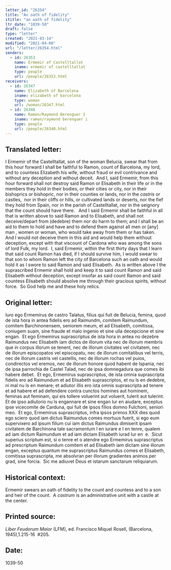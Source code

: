 ```yaml
---
letter_id: "26354"
title: "An oath of fidelity"
ititle: "an oath of fidelity"
ltr_date: "1039-50"
draft: false
type: "letter"
created: "2021-03-14"
modified: "2021-04-06"
url: "/letter/26354.html"
senders:
  - id: 26353
    name: Ermemir of Castelltallat
    iname: ermemir of castelltallat
    type: people
    url: /people/26353.html
receivers:
  - id: 26347
    name: Elizabeth of Barcelona
    iname: elizabeth of barcelona
    type: woman
    url: /woman/26347.html
  - id: 26348
    name: Ramon/Raymond Berenguer I
    iname: ramon/raymond berenguer i
    type: people
    url: /people/26348.html
---
```

<h2> Translated letter:</h2><p>I Ermemir of the Castelltallat, son of the woman Belucia, swear that from this hour forward I shall be faithful to Ramon, count of Barcelona, my lord, and to countess Elizabeth his wife, without fraud or evil contrivance and without any deception and without deceit.&nbsp; And I, said Ermemir, from this hour forward shall not destroy said Ramon or Elisabeth in their life or in the members they hold in their bodies, or their cities or city, nor in their bishoprics or bishopric, nor in their counties or lands, nor in the <em>castris</em> or castles,&nbsp; nor in their cliffs or hills, or cultivated lands or deserts, nor the fief they hold from Spain, nor in the parish of Castelltallat, nor in the seignory that the count should have there.&nbsp;&nbsp; And I said Ermemir shall be faithful in all that is written above to said Ramon and to Elisabeth, and shall not deceive/depart from (dedebre) them nor do harm to them; and I shall be an aid to them to hold and have and to defend them against all men or [any] man , women or woman, who would take away from them or has taken.&nbsp; And I would not deceive them in this aid and would help them without deception, except with that viscount of Cardona who was among the sons of lord Fulk, my lord. &nbsp;I, said Ermemir, within the first thirty days that I learn that said count Ramon has died, if I should survive him, I would swear to that son to whom Ramon left the city of Barcelona such an oath and would hold it as I swore to said Ramon and said Elisabeth.&nbsp; As is written above I the suprascribed Ermemir shall hold and keep it to said count Ramon and said Elisabeth without deception, except insofar as said count Ramon and said countess Elisabeth should absolve me through their gracious spirits, without force.&nbsp; So God help me and these holy relics.</p><h2 class="mt-4"> Original letter:</h2><p>Iuro ego Ermemirus de castro Talatus, filius qui fuit de Belucia, femina, quod de ista hora in antea fidelis ero ad Raimundm, comitem Raimundum, comitem Barchinonensem, seniorem meum, et ad Elisabeth, comitissa, coniugem suam, sine fraude et malo ingenio et sine ulla decepcione et sine engan.&nbsp; Et ego Ermemirus suprascriptus de ista hora in antea no dezebre Raimundus nec Elisabeth iam dictos de illorum vita nec de illorum membris que in corpus illorum se tenent, nec de illorum civitates vel civitatem, nec de illorum episcopatos vel episcopatu, nec de illorum comitatibus vel terris, nec de illorum castris vel castellis, nec de illorum rochas vel puios, condirectos vel eremos, nec de illorum honore quod habent de Ispania, nec de ipsa parrochia de Castel Talad, nec de ipsa domnegadura que comes ibi habere debet.&nbsp; Et ego, Ermemirus suprascriptus, de ista omnia suprascripta fidelis ero ad Raimundum et ad Elisabeth suprascriptos, et nu ls en dedebre, ni mal nu ls en menare; et adiutor illis ero ista omnis suprascripta ad tenere et ad habere et ad defendere contra cunctos homines aut hominem, feminas aut feminam, qui eis tollere voluerint aut voluerit, tulerit aut tulerint.&nbsp; Et de ipso adiutorio nu ls engannare et sine engan lur en aiudare, exceptus ipse vicecomite de Carduna, qui fuit de ipsos filios domno Fulchoni, seniori meo.&nbsp; Et ego, Ermemirus suprascriptus, infra ipsos primos XXX dies quod ego sciero quod iam dictus Raimundus comes mortuus fuerit, si ego eum supervixero ad ipsum filium cui iam dictus Raimundus dimiserit ipsam civitatem de Barchinona tale sacramentum l en iurare e l en tenre, qualem ad iam dictum Raimundum et ad iam dictam Elisabeth iurad lur en&nbsp; e.&nbsp; Sicut superius scriptum est, si o tenre et o atendre ego Ermemirus suprascriptus ad prescriptum Raimundum comitem et ad Elisabeth iam dictam sine illorum engan, exceptus quantum me suprascriptus Raimundus comes et Elisabeth, comitissa suprascripta, me absolvran per illorum gradientes animos per grad, sine forcia.&nbsp; Sic me adiuvet Deus et istarum sanctarum reliquiarum.&nbsp;</p><h2 class="mt-4"> Historical context:</h2><p>Ermemir swears an oath of fidelity to the count and countess and to a son and heir of the count.&nbsp; A <em>castrum</em> is an administrative unit with a castle at the center.</p><h2 class="mt-4"> Printed source:</h2><p><i>Liber Feudorum Maior</i> (LFM), ed. Francisco Miquel Rosell, (Barcelona, 1945),1.215-16 &nbsp;#205.</p><h2 class="mt-4"> Date:</h2>1039-50